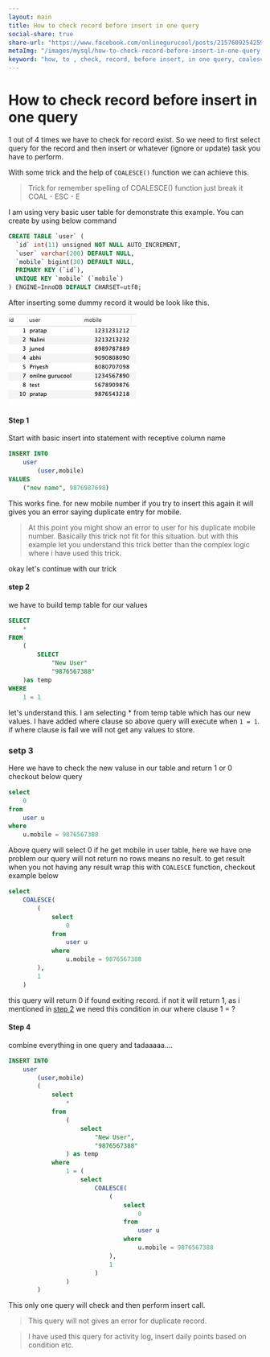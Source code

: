 ```yaml
---
layout: main
title: How to check record before insert in one query
social-share: true
share-url: "https://www.facebook.com/onlinegurucool/posts/2157609254259368"
metaImg: "/images/mysql/how-to-check-record-before-insert-in-one-query.png"
keyword: "how, to , check, record, before insert, in one query, coalesce function, trick coalesce"
---
```


# How to check record before insert in one query

1 out of 4 times we have to check for record exist. So we need to first select query for the record and then insert or whatever (ignore or update) task you have to perform. 

With some trick and the help of `COALESCE()` function we can achieve this.  

> Trick for remember spelling of COALESCE() function just break it COAL - ESC - E 

I am using very basic user table for demonstrate this example. You can create by using below command
```sql
CREATE TABLE `user` (
  `id` int(11) unsigned NOT NULL AUTO_INCREMENT,
  `user` varchar(200) DEFAULT NULL,
  `mobile` bigint(30) DEFAULT NULL,
  PRIMARY KEY (`id`),
  UNIQUE KEY `mobile` (`mobile`)
) ENGINE=InnoDB DEFAULT CHARSET=utf8;
```

After inserting some dummy record it would be look like this.

<img src="/images/mysql/basic-user-table.png" />

#### Step 1 
Start with basic insert into statement with receptive column name
```sql 
INSERT INTO 
    user
        (user,mobile)
VALUES
    ("new name", 9876987698)
```  

This works fine. for new mobile number if you try to insert this again it will gives you an error saying duplicate entry for mobile. 

> At this point you might show an error to user for his duplicate mobile number. Basically this trick not fit for this situation. but with this example let you understand this trick better than the complex logic where i have used this trick.

okay let's continue with our trick

#### step 2
we have to build temp table for our values 

```sql 
SELECT 
    * 
FROM 
    (
        SELECT 
            "New User"
            "9876567388"
    )as temp
WHERE 
    1 = 1
```
let's understand this. I am selecting * from temp table which has our new values. I have added where clause so above query will execute when `1 = 1`. if where clause is fail we will not get any values to store. 


### setp 3 

Here we have to check the new valuse in our table and return 1 or 0 checkout below query

```sql 
select 
    0
from 
    user u
where 
    u.mobile = 9876567388
```

Above query will select 0 if he get mobile in user table, here we have one problem our query will not return no rows means no result. to get result when you not having any result wrap this with `COALESCE` function, checkout example below

```sql
select 
    COALESCE(
        (
            select 
                0
            from 
                user u
            where 
                u.mobile = 9876567388 
        ),
        1
    )
```
this query will return 0 if found exiting record. if not it will return 1, as i mentioned in [step 2](#step-2) we need this condition in our where clause 1 = ? 

#### Step 4 

combine everything in one query and tadaaaaa....

```sql
INSERT INTO 
    user 
        (user,mobile)
        (
            select 
                * 
            from 
                (
                    select 
                        "New User",
                        "9876567388"   
                ) as temp
            where 
                1 = (
                    select 
                        COALESCE(
                            (
                                select 
                                    0
                                from 
                                    user u
                                where 
                                    u.mobile = 9876567388
                            ),
                            1
                        )
                )
        )
```

This only one query will check and then perform insert call. 


> This query will not gives an error for duplicate record.

> I have used this query for activity log, insert daily points based on condition etc. 